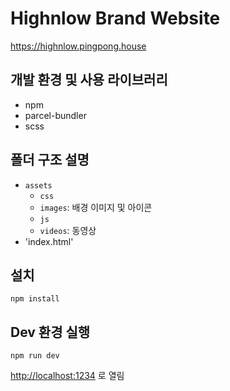 # Highnlow Brand Website
https://highnlow.pingpong.house

## 개발 환경 및 사용 라이브러리

- npm
- parcel-bundler
- scss

## 폴더 구조 설명

- `assets`
  - `css`
  - `images`: 배경 이미지 및 아이콘
  - `js`
  - `videos`: 동영상
- 'index.html'

## 설치

```shell
npm install
```

## Dev 환경 실행

```shell
npm run dev
```

[http://localhost:1234](http://localhost:1234) 로 열림
